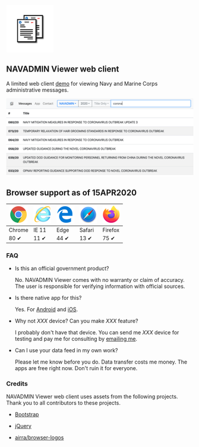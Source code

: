 [![NAVADMIN Viewer icon](https://raw.githubusercontent.com/navadmin-viewer/recognizer/master/assets/Icon128.png)](https://apps.apple.com/us/app/navadmin-viewer/id1345135985)

## NAVADMIN Viewer web client

A limited web client [demo](https://navadmin-viewer.github.io/) for viewing Navy and Marine Corps administrative messages.

[![NAVADMIN Viewer web screenshot](https://raw.githubusercontent.com/navadmin-viewer/navadmin-viewer.github.io/master/assets/navadmin-viewer-web-screenshot.png)](https://navadmin-viewer.github.io/)

## Browser support as of 15APR2020

![Chrome](https://raw.githubusercontent.com/navadmin-viewer/navadmin-viewer.github.io/master/assets/browser-logos/chrome_48x48.png) | ![IE 11](https://raw.githubusercontent.com/navadmin-viewer/navadmin-viewer.github.io/master/assets/browser-logos/internet-explorer_9-11_48x48.png) | ![Edge](https://raw.githubusercontent.com/navadmin-viewer/navadmin-viewer.github.io/master/assets/browser-logos/edge_12-18_48x48.png) | ![Safari](https://raw.githubusercontent.com/navadmin-viewer/navadmin-viewer.github.io/master/assets/browser-logos/safari_48x48.png)| ![Firefox](https://raw.githubusercontent.com/navadmin-viewer/navadmin-viewer.github.io/master/assets/browser-logos/firefox_48x48.png) 
--- | --- | --- | --- | --- 
 Chrome | IE 11 | Edge | Safari | Firefox 
 80 ✔ | 11 ✔ | 44 ✔ | 13 ✔ | 75 ✔ 

### FAQ

- Is this an official government product?

  No. NAVADMIN Viewer comes with no warranty or claim of accuracy. The user is responsible for verifying information with official sources. 

- Is there native app for this?

  Yes. For [Android](https://play.google.com/store/apps/details?id=com.ansonliu.navadmin) and [iOS](https://apps.apple.com/us/app/navadmin-viewer/id1345135985). 

- Why not *XXX* device? Can you make *XXX* feature?

  I probably don't have that device. You can send me *XXX* device for testing and pay me for consulting by [emailing me](mailto:support@ansonliu.com).

- Can I use your data feed in my own work?

  Please let me know before you do. Data transfer costs me money. The apps are free right now. Don't ruin it for everyone.

### Credits

NAVADMIN Viewer web client uses assets from the following projects. Thank you to all contributors to these projects.

- [Bootstrap](https://getbootstrap.com)

- [jQuery](https://jquery.com)

- [airra/browser-logos](https://github.com/alrra/browser-logos)
